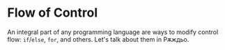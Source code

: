 # Flow of Control

An integral part of any programming language are ways to modify control flow:
`if`/`else`, `for`, and others. Let's talk about them in Рѫждьо.
